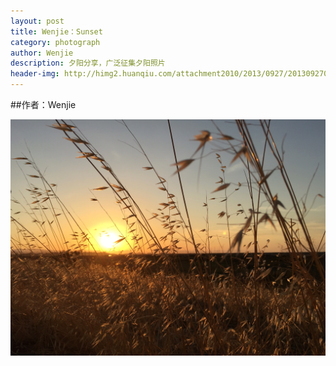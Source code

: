 ```yaml
---
layout: post
title: Wenjie：Sunset
category: photograph
author: Wenjie
description: 夕阳分享，广泛征集夕阳照片 
header-img: http://himg2.huanqiu.com/attachment2010/2013/0927/20130927094635679.jpg 
---
```


##作者：Wenjie

![sunset](/img/photos/sunset.jpg)
